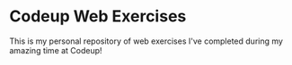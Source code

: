 # Codeup Web Exercises

 This is my personal repository of web exercises
 I've completed during my amazing time at Codeup!
